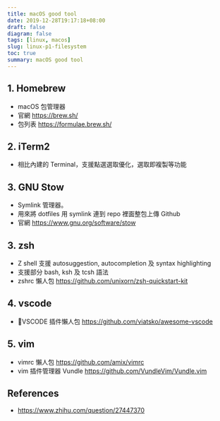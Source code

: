 ```yaml
---
title: macOS good tool
date: 2019-12-28T19:17:18+08:00
draft: false
diagram: false
tags: [linux, macos]
slug: linux-p1-filesystem
toc: true
summary: macOS good tool
---
```


## 1. Homebrew

- macOS 包管理器
- 官網
  <https://brew.sh/>
- 包列表
  <https://formulae.brew.sh/>

## 2. iTerm2

- 相比內建的 Terminal，支援點選選取優化，選取即複製等功能

## 3. GNU Stow

- Symlink 管理器。
- 用來將 dotfiles 用 symlink 連到 repo 裡面整包上傳 Github
- 官網 <https://www.gnu.org/software/stow>

## 3. zsh

- Z shell 支援 autosuggestion, autocompletion 及 syntax highlighting
- 支援部分 bash, ksh 及 tcsh 語法
- zshrc 懶人包 <https://github.com/unixorn/zsh-quickstart-kit>

## 4. vscode

- VSCODE 插件懶人包 <https://github.com/viatsko/awesome-vscode>

## 5. vim

- vimrc 懶人包 <https://github.com/amix/vimrc>
- vim 插件管理器 Vundle <https://github.com/VundleVim/Vundle.vim>

## References

- <https://www.zhihu.com/question/27447370>
